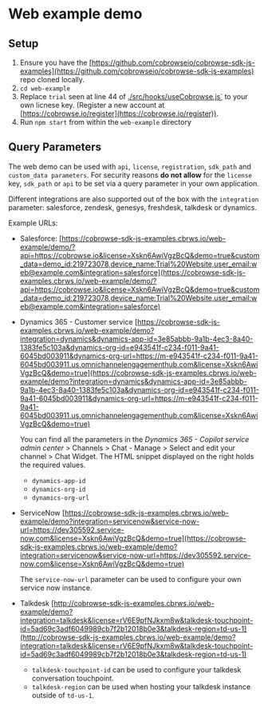 # Web example demo

## Setup

1. Ensure you have the [https://github.com/cobrowseio/cobrowse-sdk-js-examples](https://github.com/cobrowseio/cobrowse-sdk-js-examples) repo cloned locally.
2. `cd web-example`
3. Replace `trial` seen at line 44 of [./src/hooks/useCobrowse.js`](https://github.com/cobrowseio/cobrowse-sdk-js-examples/blob/1a35aef3428a01fcad4b785e40a7454b421e50dd/web-example/src/hooks/useCobrowse.js#L44) to your own licnese key. (Register a new account at [https://cobrowse.io/register](https://cobrowse.io/register)).
4. Run `npm start` from within the `web-example` directory

## Query Parameters

The web demo can be used with `api`, `license`, `registration`, `sdk_path` and `custom_data parameters`. For security reasons **do not allow** for the `license` key, `sdk_path` or `api` to be set via a query parameter in your own application.

Different integrations are also supported out of the box with the `integration` parameter: salesforce, zendesk, genesys, freshdesk, talkdesk or dynamics.

Example URLs:

- Salesforce: [https://cobrowse-sdk-js-examples.cbrws.io/web-example/demo/?api=https://cobrowse.io&license=Xskn6AwiVgzBcQ&demo=true&custom_data=demo_id:219723078,device_name:Trial%20Website,user_email:web@example.com&integration=salesforce](https://cobrowse-sdk-js-examples.cbrws.io/web-example/demo/?api=https://cobrowse.io&license=Xskn6AwiVgzBcQ&demo=true&custom_data=demo_id:219723078,device_name:Trial%20Website,user_email:web@example.com&integration=salesforce)

- Dynamics 365 - Customer service [https://cobrowse-sdk-js-examples.cbrws.io/web-example/demo?integration=dynamics&dynamics-app-id=3e85abbb-9a1b-4ec3-8a40-1383fe5c103a&dynamics-org-id=e943541f-c234-f011-9a41-6045bd003911&dynamics-org-url=https://m-e943541f-c234-f011-9a41-6045bd003911.us.omnichannelengagementhub.com&license=Xskn6AwiVgzBcQ&demo=true](https://cobrowse-sdk-js-examples.cbrws.io/web-example/demo?integration=dynamics&dynamics-app-id=3e85abbb-9a1b-4ec3-8a40-1383fe5c103a&dynamics-org-id=e943541f-c234-f011-9a41-6045bd003911&dynamics-org-url=https://m-e943541f-c234-f011-9a41-6045bd003911.us.omnichannelengagementhub.com&license=Xskn6AwiVgzBcQ&demo=true)

  You can find all the parameters in the _Dynamics 365 - Copilot service admin
  center_ > Channels > Chat - Manage > Select and edit your channel > Chat
  Widget. The HTML snippet displayed on the right holds the required values.
    - `dynamics-app-id`
    - `dynamics-org-id`
    - `dynamics-org-url`

- ServiceNow [https://cobrowse-sdk-js-examples.cbrws.io/web-example/demo?integration=servicenow&service-now-url=https://dev305592.service-now.com&license=Xskn6AwiVgzBcQ&demo=true](https://cobrowse-sdk-js-examples.cbrws.io/web-example/demo?integration=servicenow&service-now-url=https://dev305592.service-now.com&license=Xskn6AwiVgzBcQ&demo=true)

  The `service-now-url` parameter can be used to configure your own service now instance.


- Talkdesk [http://cobrowse-sdk-js-examples.cbrws.io/web-example/demo?integration=talkdesk&license=rV6E9pfNJkxm8w&talkdesk-touchpoint-id=5ad69c3adf6049989cb7f2b12018b0e3&talkdesk-region=td-us-1](http://cobrowse-sdk-js-examples.cbrws.io/web-example/demo?integration=talkdesk&license=rV6E9pfNJkxm8w&talkdesk-touchpoint-id=5ad69c3adf6049989cb7f2b12018b0e3&talkdesk-region=td-us-1)
  
  - `talkdesk-touchpoint-id` can be used to configure your talkdesk conversation touchpoint.
  - `talkdesk-region` can be used when hosting your talkdesk instance outside of `td-us-1`.